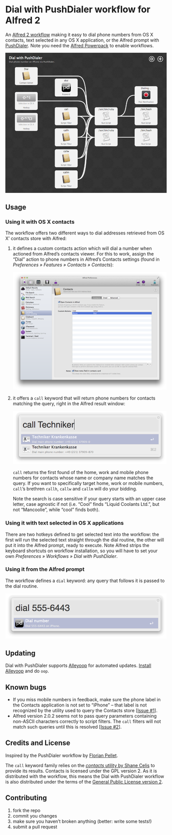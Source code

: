 # Dial with PushDialer workflow for Alfred 2

An [Alfred 2 workflow][alfred] making it easy to dial phone numbers from OS X contacts, text selected in any OS X application, or the Alfred prompt with [PushDialer][pushdialer]. Note you need the [Alfred Powerpack][alfred-powerpack] to enable workflows.

![Dial with PushDialer workflow overview](doc/pushdialer-workflow.png)

## Usage

### Using it with OS X contacts

The workflow offers two different ways to dial addresses retrieved from OS X’ contacts store with Alfred:

1. it defines a custom contacts action which will dial a number when actioned from Alfred’s contacts viewer. For this to work, assign the “Dial” action to phone numbers in Alfred’s Contacts settings (found in *Preferences » Features » Contacts » Contacts*):

    ![Alfred Contacts custom action settings](doc/pushdialer-contacts-settings.png)
    
2. it offers a `call` keyword that will return phone numbers for contacts matching the query, right in the Alfred result window:

    ![Alfred call keyword usage example](doc/pushdialer-call.png)
    
    `call` returns the first found of the home, work and mobile phone numbers for contacts whose name or company name matches the query. If you want to specifically target home, work or mobile numbers, `call`’s brethren `callh`, `callw` and `callm` will do your bidding.
    
    Note the search is case sensitive if your query starts with an upper case letter, case agnostic if not (i.e. “Cool” finds “Liquid Coolants Ltd.”, but not “Mancoolie”, while “cool” finds both).

### Using it with text selected in OS X applications

There are two hotkeys defined to get selected text into the workflow: the first will run the selected text straight through the dial routine, the other will put it into the Alfred prompt, ready to execute. Note Alfred strips the keyboard shortcuts on workflow installation, so you will have to set your own *Preferences » Workflows » Dial with PushDialer*.

### Using it from the Alfred prompt

The workflow defines a `dial` keyword: any query that follows it is passed to the dial routine.

![Alfred dial keyword usage example](doc/pushdialer-dial.png)

## Updating

Dial with PushDialer supports [Alleyoop][alleyoop] for automated updates. [Install Alleyoop][alleyoop-download] and do `oop`.

## Known bugs

* If you miss mobile numbers in feedback, make sure the phone label in the Contacts application is not set to “iPhone” – that label is not recognized by the utility used to query the Contacts store \[[Issue #1](../../issues/1)\].
* Alfred version 2.0.2 seems not to pass query parameters containing non-ASCII characters correctly to script filters. The `call` filters will not match such queries until this is resolved \[[Issue #2](../../issues/2)\]. 

## Credits and License

Inspired by the PushDialer workflow by [Florian Pellet][pellet-workflows].

The `call` keyword family relies on the [*contacts* utility by Shane Celis][contacts-util] to provide its results. Contacts is licensed under the GPL version 2. As it is distributed with the workflow, this means the Dial with PushDialer workflow is also distributed under the terms of the [General Public License version 2][gpl2].

## Contributing

1. fork the repo
2. commit you changes
3. make sure you haven’t broken anything (better: write some tests!)
4. submit a pull request

[alfred]:           http://www.alfredapp.com
[alfred-powerpack]: http://www.alfredapp.com/powerpack/
[alleyoop]:         http://alfred.daniel.sh
[alleyoop-download]:http://alfred.daniel.sh/Workflows/Alleyoop.alfredworkflow
[contacts-util]:    http://www.gnufoo.org/contacts/contacts.html
[gpl2]:             http://www.gnu.org/licenses/gpl-2.0.html
[pellet-workflows]: http://florianpellet.com/alfred/
[pushdialer]:       http://pushdialer.com
